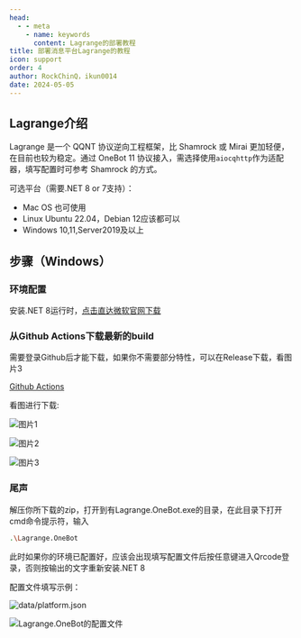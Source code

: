 ```yaml
---
head:
  - - meta
    - name: keywords
      content: Lagrange的部署教程
title: 部署消息平台Lagrange的教程
icon: support
order: 4
author: RockChinQ，ikun0014
date: 2024-05-05
---
```


## Lagrange介绍

Lagrange 是一个 QQNT 协议逆向工程框架，比 Shamrock 或 Mirai 更加轻便，在目前也较为稳定。通过 OneBot 11 协议接入，需选择使用`aiocqhttp`作为适配器，填写配置时可参考 Shamrock 的方式。

可选平台（需要.NET 8 or 7支持）：

- Mac OS 也可使用
- Linux Ubuntu 22.04，Debian 12应该都可以
- Windows 10,11,Server2019及以上

## 步骤（Windows）

### 环境配置

安装.NET 8运行时，[点击直达微软官网下载](https://dotnet.microsoft.com/zh-cn/download/dotnet/thank-you/runtime-desktop-8.0.4-windows-x64-installer)

### 从Github Actions下载最新的build

需要登录Github后才能下载，如果你不需要部分特性，可以在Release下载，看图片3

[Github Actions](https://github.com/KonataDev/Lagrange.Core/actions)  

看图进行下载:

![图片1](https://cos.thelazy.cn/pictures/202405051146016.png)

![图片2](https://cos.thelazy.cn/pictures/202405051146016.png)

![图片3](https://cos.thelazy.cn/pictures/202405051151432.png)

### 尾声

解压你所下载的zip，打开到有Lagrange.OneBot.exe的目录，在此目录下打开cmd命令提示符，输入
```bash
.\Lagrange.OneBot
```
此时如果你的环境已配置好，应该会出现填写配置文件后按任意键进入Qrcode登录，否则按输出的文字重新安装.NET 8

配置文件填写示例：

![data/platform.json](https://cos.thelazy.cn/pictures/202405292250017.jpeg)

![Lagrange.OneBot的配置文件](https://cos.thelazy.cn/pictures/202405030020679.png)
